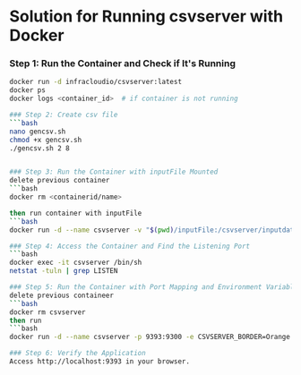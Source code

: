 # Solution for Running csvserver with Docker

### Step 1: Run the Container and Check if It's Running
```bash
docker run -d infracloudio/csvserver:latest
docker ps
docker logs <container_id>  # if container is not running

### Step 2: Create csv file 
```bash
nano gencsv.sh
chmod +x gencsv.sh
./gencsv.sh 2 8


### Step 3: Run the Container with inputFile Mounted
delete previous container
```bash
docker rm <containerid/name>

then run container with inputFile
```bash 
docker run -d --name csvserver -v "$(pwd)/inputFile:/csvserver/inputdata" infracloudio/csvserver:latest

### Step 4: Access the Container and Find the Listening Port
```bash 
docker exec -it csvserver /bin/sh
netstat -tuln | grep LISTEN

### Step 5: Run the Container with Port Mapping and Environment Variable
delete previous containeer
```bash 
docker rm csvserver
then run 
```bash 
docker run -d --name csvserver -p 9393:9300 -e CSVSERVER_BORDER=Orange -v "$(pwd)/inputFile:/csvserver/inputdata" infracloudio/csvserver:latest

### Step 6: Verify the Application
Access http://localhost:9393 in your browser.
 

